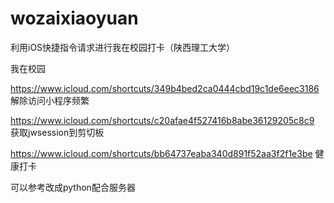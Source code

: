# wozaixiaoyuan
利用iOS快捷指令请求进行我在校园打卡（陕西理工大学）


我在校园

https://www.icloud.com/shortcuts/349b4bed2ca0444cbd19c1de6eec3186
解除访问小程序频繁

https://www.icloud.com/shortcuts/c20afae4f527416b8abe36129205c8c9
获取jwsession到剪切板

https://www.icloud.com/shortcuts/bb64737eaba340d891f52aa3f2f1e3be
健康打卡

可以参考改成python配合服务器
